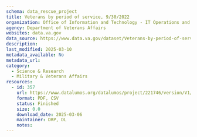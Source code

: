 ```yaml
---
schema: data_rescue_project 
title: Veterans by period of service, 9/30/2022
organization: Office of Information and Technology - IT Operations and Services (ITOPS)
agency: Department of Veterans Affairs
websites: data.va.gov
data_source: https://www.data.va.gov/dataset/Veterans-by-period-of-service-9-30-2022/fppf-663f
description: 
last_modified: 2025-03-10
metadata_available: No
metadata_url: 
category:
  - Science & Research 
  - Military & Veterans Affairs 
resources:
  - id: 357
    url: https://www.datalumos.org/datalumos/project/221746/version/V1/view
    format: PDF, CSV
    status: Finished
    size: 0.0
    download_date: 2025-03-06
    maintainer: DRP, DL
    notes: 
---
```

